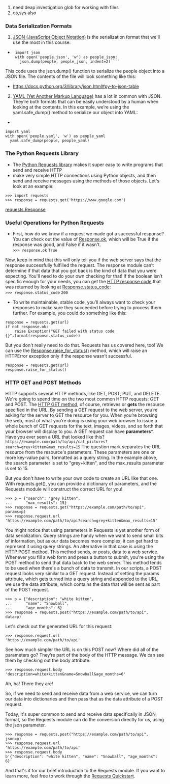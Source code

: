 1. need deap investigation glob for working with files
2. os,sys also

### Data Serialization Formats
1. [JSON (JavaScript Object Notation)](https://json.org/) is the serialization format that we'll use the most in this course.
  - ````
     import json
     with open('people.json', 'w') as people_json:
       json.dump(people, people_json, indent=2)````
 This code uses the json.dump() function to serialize the people object into a JSON file. The contents of the file will look something like this: 
 - https://docs.python.org/3/library/json.html#py-to-json-table 
2. [YAML (Yet Another Markup Language)](https://yaml.org/) has a lot in common with JSON. They’re both formats that can be easily understood by a human when looking at the contents. In this example, we’re using the yaml.safe_dump() method to serialize our object into YAML:  
 
-
 ```` 
 import yaml
 with open('people.yaml', 'w') as people_yaml
   yaml.safe_dump(people, people_yaml)
   ````
  ### The Python Requests Library
  - The [Python Requests library](https://requests.readthedocs.io/) makes it super easy to write programs that send and receive HTTP
  - make very simple HTTP connections using Python objects, and then send and receive messages using the methods of those objects. Let's look at an example:  
  ````
  >>> import requests
  >>> response = requests.get('https://www.google.com')
  ````
  [requests.Response](https://requests.readthedocs.io/en/master/api/#requests.Response)
  ### Useful Operations for Python Requests
-  First, how do we know if a request we made got a successful response? You can check out the value of [Response.ok](https://requests.readthedocs.io/en/master/api/#requests.Response.ok), which will be True if the response was good, and False if it wasn't.  
``>>> response.ok``
``True``

Now, keep in mind that this will only tell you if the web server says that the response successfully fulfilled the request. The response module can’t determine if that data that you got back is the kind of data that you were expecting. You'll need to do your own checking for that!
If the boolean isn’t specific enough for your needs, you can get the [HTTP response code](https://www.iana.org/assignments/http-status-codes/http-status-codes.xhtml) that was returned by looking at [Response.status_code](https://requests.readthedocs.io/en/master/api/#requests.Response.ok):  
``>>> response.status_code``
``200``
- To write maintainable, stable code, you’ll always want to check your responses to make sure they succeeded before trying to process them further. For example, you could do something like this:  
````
response = requests.get(url)
if not response.ok:
    raise Exception("GET failed with status code {}".format(response.status_code))
````
But you don't really need to do that. Requests has us covered here, too! We can use the [Response.raise_for_status()](https://requests.readthedocs.io/en/master/api/#requests.Response.raise_for_status) method, which will raise an HTTPError exception only if the response wasn’t successful.  
````
response = requests.get(url)
response.raise_for_status()
````
### HTTP GET and POST Methods
HTTP supports several HTTP methods, like GET, POST, PUT, and DELETE. We're going to spend time on the two most common HTTP requests: GET and POST.
The [HTTP GET method](https://tools.ietf.org/html/rfc7231#section-4.3.1), of course, retrieves or **gets** the resource specified in the URL. By sending a GET request to the web server, you’re asking for the server to GET the resource for you. When you’re browsing the web, most of what you’re doing is using your web browser to issue a whole bunch of GET requests for the text, images, videos, and so forth that your browser will display to you.
A GET request can have **parameters***. Have you ever seen a URL that looked like this?  
``https://example.com/path/to/api/cat_pictures?search=grey+kitten&max_results=15``
The question mark separates the URL resource from the resource's parameters. These parameters are one or more key-value pairs, formatted as a query string. In the example above, the search parameter is set to "grey+kitten", and the max_results parameter is set to 15.

But you don't have to write your own code to create an URL like that one. With requests.get(), you can provide a dictionary of parameters, and the Requests module will construct the correct URL for you!  
````
>>> p = {"search": "grey kitten",
...      "max_results": 15}
>>> response = requests.get("https://example.com/path/to/api", params=p)
>>> response.request.url
'https://example.com/path/to/api?search=grey+kitten&max_results=15'
````
You might notice that using parameters in Requests is yet another form of data serialization. Query strings are handy when we want to send small bits of information, but as our data becomes more complex, it can get hard to represent it using query strings. 
An alternative in that case is using the [HTTP POST method](https://tools.ietf.org/html/rfc7231#section-4.3.3). This method sends, or posts, data to a web service. Whenever you fill a web form and press a button to submit, you're using the POST method to send that data back to the web server. This method tends to be used when there's a bunch of data to transmit.
In our scripts, a POST request looks very similar to a GET request. Instead of setting the params attribute, which gets turned into a query string and appended to the URL, we use the data attribute, which contains the data that will be sent as part of the POST request.  
````
>>> p = {"description": "white kitten",
...      "name": "Snowball",
...      "age_months": 6}
>>> response = requests.post("https://example.com/path/to/api", data=p)
````
Let's check out the generated URL for this request:  
````
>>> response.request.url
'https://example.com/path/to/api'
````
See how much simpler the URL is on this POST now? Where did all of the parameters go? They’re part of the body of the HTTP message. We can see them by checking out the body attribute.  
````
>>> response.request.body
'description=white+kitten&name=Snowball&age_months=6'
````
Ah, ha! There they are!

So, if we need to send and receive data from a web service, we can turn our data into dictionaries and then pass that as the data attribute of a POST request.

Today, it's super common to send and receive data specifically in JSON format, so the Requests module can do the conversion directly for us, using the json parameter.  
````
>>> response = requests.post("https://example.com/path/to/api", json=p)
>>> response.request.url
'https://example.com/path/to/api'
>>> response.request.body
b'{"description": "white kitten", "name": "Snowball", "age_months": 6}' 
````
And that's it for our brief introduction to the Requests module. If you want to learn more, feel free to work through the [Requests Quickstart](https://requests.readthedocs.io/en/master/user/quickstart/). 
